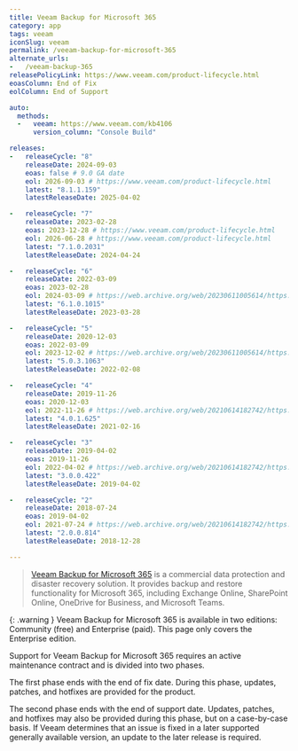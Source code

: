 ```yaml
---
title: Veeam Backup for Microsoft 365
category: app
tags: veeam
iconSlug: veeam
permalink: /veeam-backup-for-microsoft-365
alternate_urls:
-   /veeam-backup-365
releasePolicyLink: https://www.veeam.com/product-lifecycle.html
eoasColumn: End of Fix
eolColumn: End of Support

auto:
  methods:
  -   veeam: https://www.veeam.com/kb4106
      version_column: "Console Build"

releases:
-   releaseCycle: "8"
    releaseDate: 2024-09-03
    eoas: false # 9.0 GA date
    eol: 2026-09-03 # https://www.veeam.com/product-lifecycle.html
    latest: "8.1.1.159"
    latestReleaseDate: 2025-04-02

-   releaseCycle: "7"
    releaseDate: 2023-02-28
    eoas: 2023-12-28 # https://www.veeam.com/product-lifecycle.html
    eol: 2026-06-28 # https://www.veeam.com/product-lifecycle.html
    latest: "7.1.0.2031"
    latestReleaseDate: 2024-04-24

-   releaseCycle: "6"
    releaseDate: 2022-03-09
    eoas: 2023-02-28
    eol: 2024-03-09 # https://web.archive.org/web/20230611005614/https://www.veeam.com/product-lifecycle.html
    latest: "6.1.0.1015"
    latestReleaseDate: 2023-03-28

-   releaseCycle: "5"
    releaseDate: 2020-12-03
    eoas: 2022-03-09
    eol: 2023-12-02 # https://web.archive.org/web/20230611005614/https://www.veeam.com/product-lifecycle.html
    latest: "5.0.3.1063"
    latestReleaseDate: 2022-02-08

-   releaseCycle: "4"
    releaseDate: 2019-11-26
    eoas: 2020-12-03
    eol: 2022-11-26 # https://web.archive.org/web/20210614182742/https://www.veeam.com/product-lifecycle.html
    latest: "4.0.1.625"
    latestReleaseDate: 2021-02-16

-   releaseCycle: "3"
    releaseDate: 2019-04-02
    eoas: 2019-11-26
    eol: 2022-04-02 # https://web.archive.org/web/20210614182742/https://www.veeam.com/product-lifecycle.html
    latest: "3.0.0.422"
    latestReleaseDate: 2019-04-02

-   releaseCycle: "2"
    releaseDate: 2018-07-24
    eoas: 2019-04-02
    eol: 2021-07-24 # https://web.archive.org/web/20210614182742/https://www.veeam.com/product-lifecycle.html
    latest: "2.0.0.814"
    latestReleaseDate: 2018-12-28

---
```


> [Veeam Backup for Microsoft 365](https://www.veeam.com/products/saas/backup-microsoft-office-365.html)
> is a commercial data protection and disaster recovery solution. It provides backup and restore
> functionality for Microsoft 365, including Exchange Online, SharePoint Online, OneDrive for Business,
> and Microsoft Teams.

{: .warning }
Veeam Backup for Microsoft 365 is available in two editions: Community (free) and Enterprise (paid).
This page only covers the Enterprise edition.

Support for Veeam Backup for Microsoft 365 requires an active maintenance contract and is divided
into two phases.

The first phase ends with the end of fix date. During this phase, updates, patches, and hotfixes
are provided for the product.

The second phase ends with the end of support date. Updates, patches, and hotfixes may also be
provided during this phase, but on a case-by-case basis. If Veeam determines that an issue is fixed
in a later supported generally available version, an update to the later release is required.
